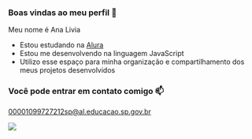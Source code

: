 ### Boas vindas ao meu perfil 💙

Meu nome é Ana Livia 

- Estou estudando na [Alura](https://www.alura.com.br)
- Estou me desenvolvendo na linguagem JavaScript
- Utilizo esse espaço para minha organização e compartilhamento dos meus projetos desenvolvidos

### Você pode entrar em contato comigo 📫

00001099727212sp@al.educacao.sp.gov.br

![](https://media1.tenor.com/m/5PuT-RRFAyQAAAAC/hi-bye.gif)
